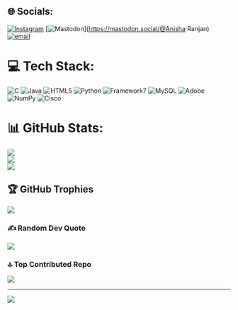 
## 🌐 Socials:
[![Instagram](https://img.shields.io/badge/Instagram-%23E4405F.svg?logo=Instagram&logoColor=white)](https://instagram.com/anyy.shar_____) [![Mastodon](https://img.shields.io/badge/-MASTODON-%232B90D9?logo=mastodon&logoColor=white)](https://mastodon.social/@Anisha Ranjan) [![email](https://img.shields.io/badge/Email-D14836?logo=gmail&logoColor=white)](mailto:anisharanjanaur2007@gmail.com) 

# 💻 Tech Stack:
![C](https://img.shields.io/badge/c-%2300599C.svg?style=for-the-badge&logo=c&logoColor=white) ![Java](https://img.shields.io/badge/java-%23ED8B00.svg?style=for-the-badge&logo=openjdk&logoColor=white) ![HTML5](https://img.shields.io/badge/html5-%23E34F26.svg?style=for-the-badge&logo=html5&logoColor=white) ![Python](https://img.shields.io/badge/python-3670A0?style=for-the-badge&logo=python&logoColor=ffdd54) ![Framework7](https://img.shields.io/badge/framework7-%23EE350F.svg?style=for-the-badge&logo=framework7&logoColor=white) ![MySQL](https://img.shields.io/badge/mysql-4479A1.svg?style=for-the-badge&logo=mysql&logoColor=white) ![Adobe](https://img.shields.io/badge/adobe-%23FF0000.svg?style=for-the-badge&logo=adobe&logoColor=white) ![NumPy](https://img.shields.io/badge/numpy-%23013243.svg?style=for-the-badge&logo=numpy&logoColor=white) ![Cisco](https://img.shields.io/badge/cisco-%23049fd9.svg?style=for-the-badge&logo=cisco&logoColor=black)
# 📊 GitHub Stats:
![](https://github-readme-stats.vercel.app/api?username=Anisha7701&theme=dark&hide_border=false&include_all_commits=true&count_private=false)<br/>
![](https://nirzak-streak-stats.vercel.app/?user=Anisha7701&theme=dark&hide_border=false)<br/>
![](https://github-readme-stats.vercel.app/api/top-langs/?username=Anisha7701&theme=dark&hide_border=false&include_all_commits=true&count_private=false&layout=compact)

## 🏆 GitHub Trophies
![](https://github-profile-trophy.vercel.app/?username=Anisha7701&theme=radical&no-frame=false&no-bg=true&margin-w=4)

### ✍️ Random Dev Quote
![](https://quotes-github-readme.vercel.app/api?type=horizontal&theme=radical)

### 🔝 Top Contributed Repo
![](https://github-contributor-stats.vercel.app/api?username=Anisha7701&limit=5&theme=dark&combine_all_yearly_contributions=true)

---
[![](https://visitcount.itsvg.in/api?id=Anisha7701&icon=0&color=0)](https://visitcount.itsvg.in)

<!-- Proudly created with GPRM ( https://gprm.itsvg.in ) -->
